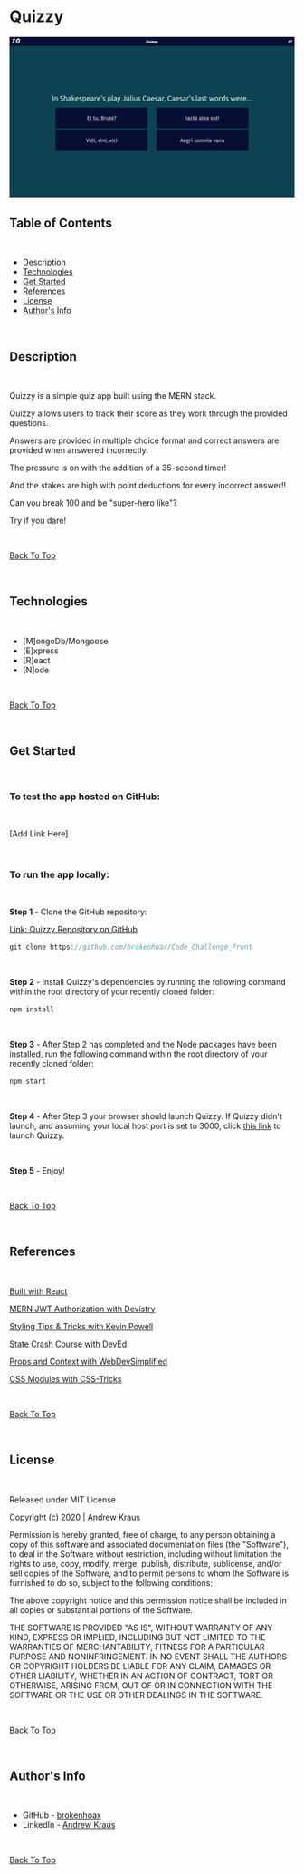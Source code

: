 # Quizzy

![Project Image](./public/assets/images/Quizzy.png)

## Table of Contents

<br>

- [Description](#description)
- [Technologies](#technologies)
- [Get Started](#get-started)
- [References](#references)
- [License](#License)
- [Author's Info](#author's-info)

<br>

## Description

<br>

Quizzy is a simple quiz app built using the MERN stack.

Quizzy allows users to track their score as they work through the provided questions.

Answers are provided in multiple choice format and correct answers are provided when answered incorrectly.

The pressure is on with the addition of a 35-second timer!

And the stakes are high with point deductions for every incorrect answer!!

Can you break 100 and be "super-hero like"?

Try if you dare!

<br>

[Back To Top](#Quizzy)

<br>

## Technologies

<br>

- [M]ongoDb/Mongoose
- [E]xpress
- [R]eact
- [N]ode

<br>

[Back To Top](#Quizzy)

<br>

## Get Started

<br>

### To test the app hosted on GitHub:

<br>

[Add Link Here]

<br>

### To run the app locally:

<br>

<strong>Step 1</strong> - Clone the GitHub repository:

[Link: Quizzy Repository on GitHub](https://github.com/brokenhoax/Code_Challenge_Front)

```javascript
git clone https://github.com/brokenhoax/Code_Challenge_Front
```

<br>

<strong>Step 2</strong> - Install Quizzy's dependencies by running the following command within the root directory of your recently cloned folder:

```javascript
npm install
```

<br>

<strong>Step 3</strong> - After Step 2 has completed and the Node packages have been installed, run the following command within the root directory of your recently cloned folder:

```javascript
npm start
```

<br>

<strong>Step 4</strong> - After Step 3 your browser should launch Quizzy. If Quizzy didn't launch, and assuming your local host port is set to 3000, click [this link](http://localhost:3000/) to launch Quizzy.

<br>

<strong>Step 5</strong> - Enjoy!

<br>

[Back To Top](#Quizzy)

<br>

## References

<br>

[Built with React](https://reactjs.org/docs/getting-started.html)

[MERN JWT Authorization with Devistry](https://www.youtube.com/c/Devistry/featured)

[Styling Tips & Tricks with Kevin Powell](https://www.youtube.com/channel/UCJZv4d5rbIKd4QHMPkcABCw)

[State Crash Course with DevEd](https://www.youtube.com/c/DevEd/featured)

[Props and Context with WebDevSimplified](https://www.youtube.com/channel/UCFbNIlppjAuEX4znoulh0Cw)

[CSS Modules with CSS-Tricks](https://css-tricks.com/css-modules-part-3-react/)

<br>

[Back To Top](#Quizzy)

<br>

## License

<br>

Released under MIT License

Copyright (c) 2020 | Andrew Kraus

Permission is hereby granted, free of charge, to any person obtaining a copy of this software and associated documentation files (the "Software"), to deal in the Software without restriction, including without limitation the rights to use, copy, modify, merge, publish, distribute, sublicense, and/or sell copies of the Software, and to permit persons to whom the Software is furnished to do so, subject to the following conditions:

The above copyright notice and this permission notice shall be included in all copies or substantial portions of the Software.

THE SOFTWARE IS PROVIDED "AS IS", WITHOUT WARRANTY OF ANY KIND, EXPRESS OR IMPLIED, INCLUDING BUT NOT LIMITED TO THE WARRANTIES OF MERCHANTABILITY, FITNESS FOR A PARTICULAR PURPOSE AND NONINFRINGEMENT. IN NO EVENT SHALL THE AUTHORS OR COPYRIGHT HOLDERS BE LIABLE FOR ANY CLAIM, DAMAGES OR OTHER LIABILITY, WHETHER IN AN ACTION OF CONTRACT, TORT OR OTHERWISE, ARISING FROM, OUT OF OR IN CONNECTION WITH THE SOFTWARE OR THE USE OR OTHER DEALINGS IN THE SOFTWARE.

<br>

[Back To Top](#Quizzy)

<br>

## Author's Info

<br>

- GitHub - [brokenhoax](https://github.com/brokenhoax)
- LinkedIn - [Andrew Kraus](https://www.linkedin.com/in/andrewkraus/)

<br>

[Back To Top](#Quizzy)
